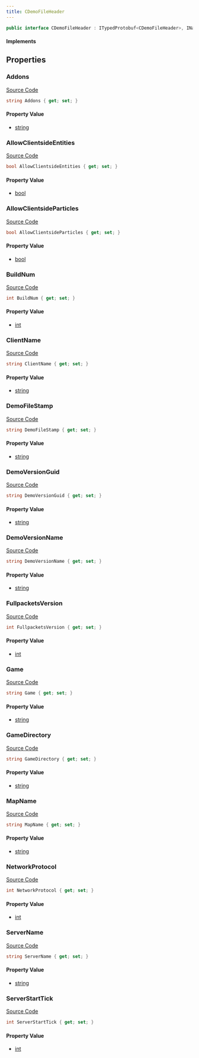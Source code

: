 ```yaml
---
title: CDemoFileHeader
---
```


```csharp
public interface CDemoFileHeader : ITypedProtobuf<CDemoFileHeader>, INativeHandle
```

#### Implements

## Properties

### Addons

[Source Code](https://github.com/swiftly-solution/swiftlys2/blob/main/managed/src/SwiftlyS2.Generated/Protobufs/Interfaces/CDemoFileHeader.cs#L40)

```csharp
string Addons { get; set; }
```

#### Property Value

- [string](https://learn.microsoft.com/dotnet/api/system.string)

### AllowClientsideEntities

[Source Code](https://github.com/swiftly-solution/swiftlys2/blob/main/managed/src/SwiftlyS2.Generated/Protobufs/Interfaces/CDemoFileHeader.cs#L34)

```csharp
bool AllowClientsideEntities { get; set; }
```

#### Property Value

- [bool](https://learn.microsoft.com/dotnet/api/system.boolean)

### AllowClientsideParticles

[Source Code](https://github.com/swiftly-solution/swiftlys2/blob/main/managed/src/SwiftlyS2.Generated/Protobufs/Interfaces/CDemoFileHeader.cs#L37)

```csharp
bool AllowClientsideParticles { get; set; }
```

#### Property Value

- [bool](https://learn.microsoft.com/dotnet/api/system.boolean)

### BuildNum

[Source Code](https://github.com/swiftly-solution/swiftlys2/blob/main/managed/src/SwiftlyS2.Generated/Protobufs/Interfaces/CDemoFileHeader.cs#L49)

```csharp
int BuildNum { get; set; }
```

#### Property Value

- [int](https://learn.microsoft.com/dotnet/api/system.int32)

### ClientName

[Source Code](https://github.com/swiftly-solution/swiftlys2/blob/main/managed/src/SwiftlyS2.Generated/Protobufs/Interfaces/CDemoFileHeader.cs#L22)

```csharp
string ClientName { get; set; }
```

#### Property Value

- [string](https://learn.microsoft.com/dotnet/api/system.string)

### DemoFileStamp

[Source Code](https://github.com/swiftly-solution/swiftlys2/blob/main/managed/src/SwiftlyS2.Generated/Protobufs/Interfaces/CDemoFileHeader.cs#L13)

```csharp
string DemoFileStamp { get; set; }
```

#### Property Value

- [string](https://learn.microsoft.com/dotnet/api/system.string)

### DemoVersionGuid

[Source Code](https://github.com/swiftly-solution/swiftlys2/blob/main/managed/src/SwiftlyS2.Generated/Protobufs/Interfaces/CDemoFileHeader.cs#L46)

```csharp
string DemoVersionGuid { get; set; }
```

#### Property Value

- [string](https://learn.microsoft.com/dotnet/api/system.string)

### DemoVersionName

[Source Code](https://github.com/swiftly-solution/swiftlys2/blob/main/managed/src/SwiftlyS2.Generated/Protobufs/Interfaces/CDemoFileHeader.cs#L43)

```csharp
string DemoVersionName { get; set; }
```

#### Property Value

- [string](https://learn.microsoft.com/dotnet/api/system.string)

### FullpacketsVersion

[Source Code](https://github.com/swiftly-solution/swiftlys2/blob/main/managed/src/SwiftlyS2.Generated/Protobufs/Interfaces/CDemoFileHeader.cs#L31)

```csharp
int FullpacketsVersion { get; set; }
```

#### Property Value

- [int](https://learn.microsoft.com/dotnet/api/system.int32)

### Game

[Source Code](https://github.com/swiftly-solution/swiftlys2/blob/main/managed/src/SwiftlyS2.Generated/Protobufs/Interfaces/CDemoFileHeader.cs#L52)

```csharp
string Game { get; set; }
```

#### Property Value

- [string](https://learn.microsoft.com/dotnet/api/system.string)

### GameDirectory

[Source Code](https://github.com/swiftly-solution/swiftlys2/blob/main/managed/src/SwiftlyS2.Generated/Protobufs/Interfaces/CDemoFileHeader.cs#L28)

```csharp
string GameDirectory { get; set; }
```

#### Property Value

- [string](https://learn.microsoft.com/dotnet/api/system.string)

### MapName

[Source Code](https://github.com/swiftly-solution/swiftlys2/blob/main/managed/src/SwiftlyS2.Generated/Protobufs/Interfaces/CDemoFileHeader.cs#L25)

```csharp
string MapName { get; set; }
```

#### Property Value

- [string](https://learn.microsoft.com/dotnet/api/system.string)

### NetworkProtocol

[Source Code](https://github.com/swiftly-solution/swiftlys2/blob/main/managed/src/SwiftlyS2.Generated/Protobufs/Interfaces/CDemoFileHeader.cs#L16)

```csharp
int NetworkProtocol { get; set; }
```

#### Property Value

- [int](https://learn.microsoft.com/dotnet/api/system.int32)

### ServerName

[Source Code](https://github.com/swiftly-solution/swiftlys2/blob/main/managed/src/SwiftlyS2.Generated/Protobufs/Interfaces/CDemoFileHeader.cs#L19)

```csharp
string ServerName { get; set; }
```

#### Property Value

- [string](https://learn.microsoft.com/dotnet/api/system.string)

### ServerStartTick

[Source Code](https://github.com/swiftly-solution/swiftlys2/blob/main/managed/src/SwiftlyS2.Generated/Protobufs/Interfaces/CDemoFileHeader.cs#L55)

```csharp
int ServerStartTick { get; set; }
```

#### Property Value

- [int](https://learn.microsoft.com/dotnet/api/system.int32)

